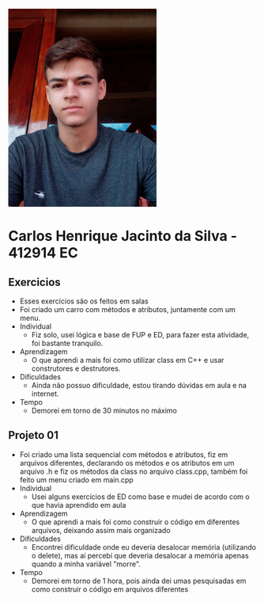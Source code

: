 ![](minha_foto.jpeg)

# Carlos Henrique Jacinto da Silva - 412914 EC

## Exercicios
- Esses exercícios são os feitos em salas 
- Foi criado um carro com métodos e atributos, juntamente com um menu.
- Individual
	- Fiz solo, usei lógica e base de FUP e ED, para fazer esta atividade, foi bastante tranquilo.
- Aprendizagem
	- O que aprendi a mais foi como utilizar class em C++ e usar construtores e destrutores.
- Dificuldades
	- Ainda não possuo dificuldade, estou tirando dúvidas em aula e na internet.
- Tempo
	- Demorei em torno de 30 minutos no máximo

## Projeto 01
- Foi criado uma lista sequencial com métodos e atributos, fiz em arquivos diferentes, declarando os métodos e os atributos em um arquivo .h e fiz os métodos da class no arquivo class.cpp, também foi feito um menu criado em main.cpp
- Individual
	- Usei alguns exercícios de ED como base e mudei de acordo com o que havia aprendido em aula
- Aprendizagem
	- O que aprendi a mais foi como construir o código em diferentes arquivos, deixando assim mais organizado
- Dificuldades
	- Encontrei dificuldade onde eu deveria desalocar memória (utilizando o delete), mas aí percebí que deveria desalocar a memória apenas quando a minha variável "morre".
- Tempo
	- Demorei em torno de 1 hora, pois ainda dei umas pesquisadas em como construir o código em arquivos diferentes
